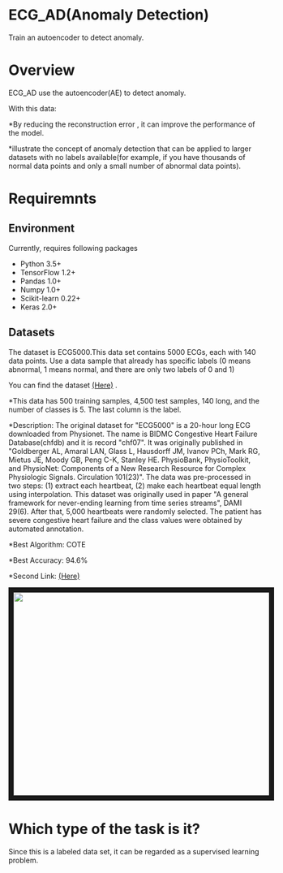 # ECG_AD(Anomaly Detection)

Train an autoencoder to detect anomaly.

# Overview

ECG_AD use the autoencoder(AE) to detect anomaly. 

With this data:

*By reducing the reconstruction error , it can improve the performance of the model.

*illustrate the concept of anomaly detection that can be applied to larger datasets with no labels available(for example, if you have thousands of normal data points and only a small number of abnormal data points).

# Requiremnts

## Environment

Currently, requires following packages
- Python 3.5+
- TensorFlow 1.2+
- Pandas 1.0+
- Numpy 1.0+
- Scikit-learn 0.22+
- Keras 2.0+

## Datasets

The dataset is ECG5000.This data set contains 5000 ECGs, each with 140 data points. Use a data sample that already has specific labels (0 means abnormal, 1 means normal, and there are only two labels of 0 and 1)

You can find the dataset [(Here)](http://www.timeseriesclassification.com/description.php?Dataset=ECG5000) .

*This data has 500 training samples, 4,500 test samples, 140 long, and the number of classes is 5. The last column is the label.

*Description: The original dataset for "ECG5000" is a 20-hour long ECG downloaded from Physionet. The name is BIDMC Congestive Heart Failure Database(chfdb) and it is record "chf07". It was originally published in "Goldberger AL, Amaral LAN, Glass L, Hausdorff JM, Ivanov PCh, Mark RG, Mietus JE, Moody GB, Peng C-K, Stanley HE. PhysioBank, PhysioToolkit, and PhysioNet: Components of a New Research Resource for Complex Physiologic Signals. Circulation 101(23)". The data was pre-processed in two steps: (1) extract each heartbeat, (2) make each heartbeat equal length using interpolation. This dataset was originally used in paper "A general framework for never-ending learning from time series streams", DAMI 29(6). After that, 5,000 heartbeats were randomly selected. The patient has severe congestive heart failure and the class values were obtained by automated annotation.

*Best Algorithm: COTE

*Best Accuracy: 94.6%

*Second Link: [(Here)](http://dl.acm.org/citation.cfm?id=2833467) 

<p align="center">
    <a href="http://www.timeseriesclassification.com/images/datasets" target="_blank"> <img src="http://www.timeseriesclassification.com/images/datasets/ECG5000.png"
 width="600" height="400" border="10" /></a>
</p>

# Which type of the task is it? 

Since this is a labeled data set, it can be regarded as a supervised learning problem. 
